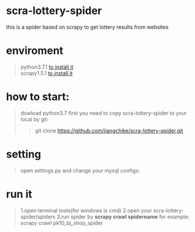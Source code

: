 # scra-lottery-spider
this is a spider based on scrapy to get lottery results from websites

# enviroment
>python3.7.1 [to install it](https://www.python.org/downloads/)     
>scrapy1.5.1 [to install it](https://doc.scrapy.org/en/latest/intro/install.html)

# how to start:
>dowload python3.7
>first you need to copy scra-lottery-spider to your local by git:   
>>git clone https://github.com/jiangchike/scra-lottery-spider.git

# setting
>open settings.py and change your mysql configs:
  
# run it
>1.open terminal tools(for windows is cmd)
>2.open your scra-lottery-spider/spiders
>3.run spider by **scrapy crawl spidername** for example: scrapy crawl pk10_bj_shop_spider
